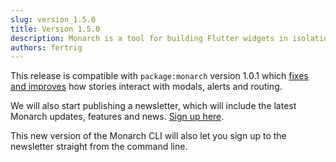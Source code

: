 ```yaml
---
slug: version_1.5.0
title: Version 1.5.0
description: Monarch is a tool for building Flutter widgets in isolation. It makes it easy to build, test and debug complex UIs.
authors: fertrig
---
```


This release is compatible with `package:monarch` version 1.0.1 which [fixes 
and improves](https://github.com/Dropsource/monarch/issues/25) how stories interact with modals, alerts and routing.

We will also start publishing a newsletter, which will include the latest 
Monarch updates, features and news. [Sign up here](https://docs.google.com/forms/d/e/1FAIpQLSfD9L92rymZnf-z18hWj0gyqrnBFNcc7U3YB3QyiI0_3PMxhQ/viewform?usp=sf_link).

This new version of the Monarch CLI will also let you sign up to the newsletter
straight from the command line.

